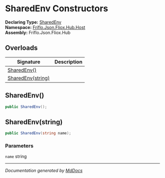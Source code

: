 ﻿<!--  
  <auto-generated>   
    The contents of this file were generated by a tool.  
    Changes to this file may be list if the file is regenerated  
  </auto-generated>   
-->

# SharedEnv Constructors

**Declaring Type:** [SharedEnv](../index.md)  
**Namespace:** [Friflo.Json.Fliox.Hub.Host](../../index.md)  
**Assembly:** Friflo.Json.Fliox.Hub

## Overloads

| Signature                             | Description |
| ------------------------------------- | ----------- |
| [SharedEnv()](#sharedenv)             |             |
| [SharedEnv(string)](#sharedenvstring) |             |

## SharedEnv()

```csharp
public SharedEnv();
```

## SharedEnv(string)

```csharp
public SharedEnv(string name);
```

### Parameters

`name`  string

___

*Documentation generated by [MdDocs](https://github.com/ap0llo/mddocs)*
